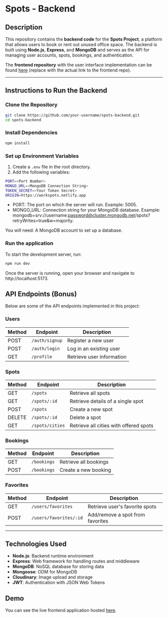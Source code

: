 # Spots - Backend

## Description

This repository contains the **backend code** for the **Spots Project**, a platform that allows users to book or rent out unused office space. The backend is built using **Node.js**, **Express**, and **MongoDB** and serves as the API for managing user accounts, spots, bookings, and authentication.

The **frontend repository** with the user interface implementation can be found [here](https://github.com/nathidaum/spots-frontend) (replace with the actual link to the frontend repo).

---

## Instructions to Run the Backend

### Clone the Repository

```bash
git clone https://github.com/your-username/spots-backend.git
cd spots-backend
```

### Install Dependencies 
```bash
npm install
```

### Set up Environment Variables

1. Create a `.env` file in the root directory.
2. Add the following variables:

```bash
PORT=<Port Number>
MONGO_URL=<MongoDB Connection String>
TOKEN_SECRET=<Your Token Secret>
ORIGIN=https://workspots.netlify.app
```
- PORT: The port on which the server will run. Example: 5005.
- MONGO_URL: Connection string for your MongoDB database. 
Example: mongodb+srv://username:password@cluster.mongodb.net/spots?retryWrites=true&w=majority.

You will need: A MongoDB account to set up a database.

### Run the application
To start the development server, run:
```bash
npm run dev
```
Once the server is running, open your browser and navigate to http://localhost:5173.

## API Endpoints (Bonus)

Below are some of the API endpoints implemented in this project:

### Users
| Method | Endpoint      | Description            |
|--------|---------------|------------------------|
| POST   | `/auth/signup`| Register a new user    |
| POST   | `/auth/login` | Log in an existing user|
| GET    | `/profile`   | Retrieve user information |

### Spots
| Method | Endpoint     | Description                        |
|--------|--------------|------------------------------------|
| GET    | `/spots`     | Retrieve all spots                |
| GET    | `/spots/:id` | Retrieve details of a single spot |
| POST   | `/spots`     | Create a new spot                 |
| DELETE | `/spots/:id` | Delete a spot                     |
| GET    | `/spots/cities`| Retrieve all cities with offered spots   |

### Bookings
| Method | Endpoint      | Description           |
|--------|---------------|-----------------------|
| GET    | `/bookings`   | Retrieve all bookings |
| POST   | `/bookings`   | Create a new booking  |

### Favorites
| Method | Endpoint               | Description                     |
|--------|------------------------|---------------------------------|
| GET    | `/users/favorites`     | Retrieve user's favorite spots  |
| POST   | `/users/favorites/:id` | Add/remove a spot from favorites|

---

## Technologies Used

- **Node.js**: Backend runtime environment
- **Express**: Web framework for handling routes and middleware
- **MongoDB**: NoSQL database for storing data
- **Mongoose**: ODM for MongoDB
- **Cloudinary**: Image upload and storage
- **JWT**: Authentication with JSON Web Tokens

## Demo

You can see the live frontend application hosted [here](https://workspots.netlify.app/).
